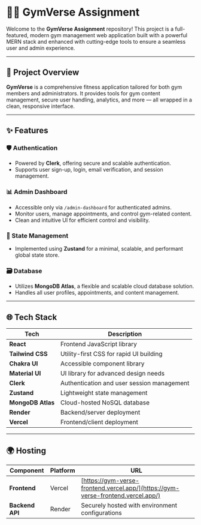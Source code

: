 # 🏋️‍♂️ GymVerse Assignment

Welcome to the **GymVerse Assignment** repository! This project is a full-featured, modern gym management web application built with a powerful MERN stack and enhanced with cutting-edge tools to ensure a seamless user and admin experience.

---

## 🚀 Project Overview

**GymVerse** is a comprehensive fitness application tailored for both gym members and administrators. It provides tools for gym content management, secure user handling, analytics, and more — all wrapped in a clean, responsive interface.

---

## ✨ Features

### 🛡️ Authentication
- Powered by **Clerk**, offering secure and scalable authentication.
- Supports user sign-up, login, email verification, and session management.

### 📊 Admin Dashboard
- Accessible only via `/admin-dashboard` for authenticated admins.
- Monitor users, manage appointments, and control gym-related content.
- Clean and intuitive UI for efficient control and visibility.

### 🧠 State Management
- Implemented using **Zustand** for a minimal, scalable, and performant global state store.

### 🗃️ Database
- Utilizes **MongoDB Atlas**, a flexible and scalable cloud database solution.
- Handles all user profiles, appointments, and content management.

---

## 🌐 Tech Stack

| Tech             | Description                               |
|------------------|-------------------------------------------|
| **React**        | Frontend JavaScript library               |
| **Tailwind CSS** | Utility-first CSS for rapid UI building  |
| **Chakra UI**    | Accessible component library              |
| **Material UI**  | UI library for advanced design needs      |
| **Clerk**        | Authentication and user session management|
| **Zustand**      | Lightweight state management              |
| **MongoDB Atlas**| Cloud-hosted NoSQL database               |
| **Render**       | Backend/server deployment                 |
| **Vercel**       | Frontend/client deployment                |

---

## 🌍 Hosting

| Component         | Platform | URL                                                   |
|------------------|----------|--------------------------------------------------------|
| **Frontend**      | Vercel   | [https://gym-verse-frontend.vercel.app/](https://gym-verse-frontend.vercel.app/) |
| **Backend API**   | Render   | Securely hosted with environment configurations       |

